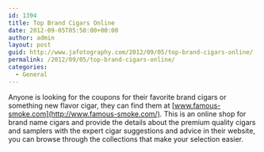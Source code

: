 ```yaml
---
id: 1394
title: Top Brand Cigars Online
date: 2012-09-05T05:50:00+00:00
author: admin
layout: post
guid: http://www.jafotography.com/2012/09/05/top-brand-cigars-online/
permalink: /2012/09/05/top-brand-cigars-online/
categories:
  - General
---
```

Anyone is looking for the coupons for their favorite brand cigars or something new flavor cigar, they can find them at [www.famous-smoke.com](http://www.famous-smoke.com/). This is an online shop for brand name cigars and provide the details about the premium quality cigars and samplers with the expert cigar suggestions and advice in their website, you can browse through the collections that make your selection easier.